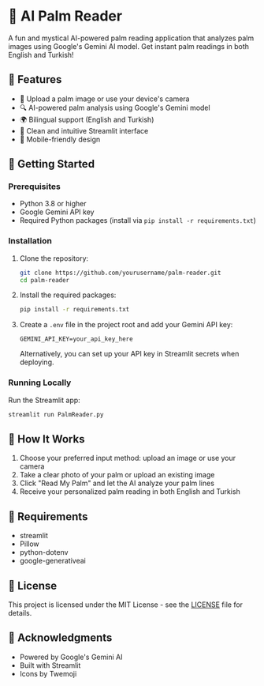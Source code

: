 # 🔮 AI Palm Reader

A fun and mystical AI-powered palm reading application that analyzes palm images using Google's Gemini AI model. Get instant palm readings in both English and Turkish!

## 🌟 Features

- 📸 Upload a palm image or use your device's camera
- 🔍 AI-powered palm analysis using Google's Gemini model
- 🌍 Bilingual support (English and Turkish)
- 🎨 Clean and intuitive Streamlit interface
- 📱 Mobile-friendly design

## 🚀 Getting Started

### Prerequisites

- Python 3.8 or higher
- Google Gemini API key
- Required Python packages (install via `pip install -r requirements.txt`)

### Installation

1. Clone the repository:
   ```bash
   git clone https://github.com/yourusername/palm-reader.git
   cd palm-reader
   ```

2. Install the required packages:
   ```bash
   pip install -r requirements.txt
   ```

3. Create a `.env` file in the project root and add your Gemini API key:
   ```
   GEMINI_API_KEY=your_api_key_here
   ```

   Alternatively, you can set up your API key in Streamlit secrets when deploying.

### Running Locally

Run the Streamlit app:
```bash
streamlit run PalmReader.py
```

## 🤖 How It Works

1. Choose your preferred input method: upload an image or use your camera
2. Take a clear photo of your palm or upload an existing image
3. Click "Read My Palm" and let the AI analyze your palm lines
4. Receive your personalized palm reading in both English and Turkish

## 📝 Requirements

- streamlit
- Pillow
- python-dotenv
- google-generativeai

## 📜 License

This project is licensed under the MIT License - see the [LICENSE](LICENSE) file for details.

## 🙏 Acknowledgments

- Powered by Google's Gemini AI
- Built with Streamlit
- Icons by Twemoji